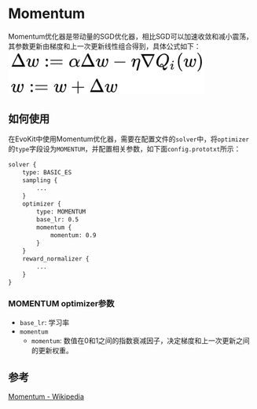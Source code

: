 # Momentum
Momentum优化器是带动量的SGD优化器，相比SGD可以加速收敛和减小震荡，其参数更新由梯度和上一次更新线性组合得到，具体公式如下：
<img src=".images/Momentum_eq.png" width="400"/>

## 如何使用
在EvoKit中使用Momentum优化器，需要在配置文件的`solver`中，将`optimizer`的`type`字段设为`MOMENTUM`，并配置相关参数，如下面`config.prototxt`所示：
```
solver {
    type: BASIC_ES
    sampling {
        ...
    }
    optimizer {
        type: MOMENTUM
        base_lr: 0.5
        momentum {
            momentum: 0.9
        }
    }
    reward_normalizer {
        ...
    }
}
```

### MOMENTUM optimizer参数
- `base_lr`: 学习率
- `momentum`
  - `momentum`: 数值在0和1之间的指数衰减因子，决定梯度和上一次更新之间的更新权重。

## 参考
[Momentum - Wikipedia](https://en.wikipedia.org/wiki/Stochastic_gradient_descent#Momentum)
